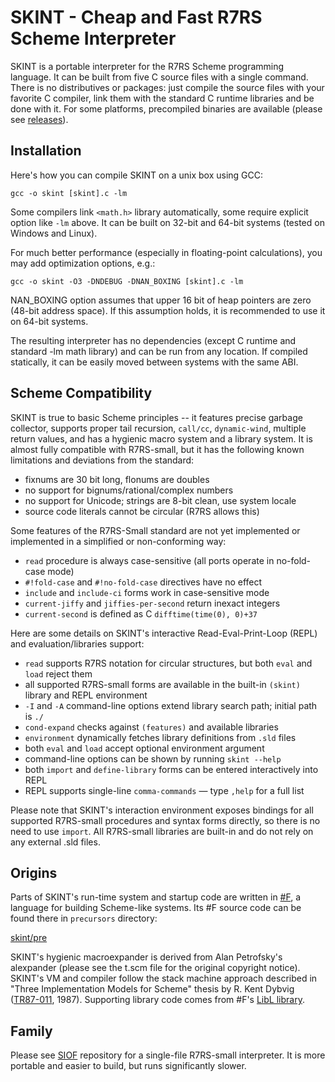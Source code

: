 # SKINT - Cheap and Fast R7RS Scheme Interpreter
                         
SKINT is a portable interpreter for the R7RS Scheme programming language. 
It can be built from five C source files with a single command. There is no distributives or packages: 
just compile the source files with your favorite C compiler, link them with the standard C runtime libraries 
and be done with it. For some platforms, precompiled binaries are available (please see [releases](https://github.com/false-schemers/skint/releases)).

## Installation

Here's how you can compile SKINT on a unix box using GCC:

```
gcc -o skint [skint].c -lm
```

Some compilers link `<math.h>` library automatically, some require explicit option like `-lm` above. It can be built on 32-bit 
and 64-bit systems (tested on Windows and Linux).

For much better performance (especially in floating-point calculations), you may add optimization options, e.g.:  

```
gcc -o skint -O3 -DNDEBUG -DNAN_BOXING [skint].c -lm
```

NAN_BOXING option assumes that upper 16 bit of heap pointers are zero (48-bit address space). If this assumption holds,
it is recommended to use it on 64-bit systems.

The resulting interpreter has no dependencies (except C runtime and standard -lm math library) and can be run from any location.
If compiled statically, it can be easily moved between systems with the same ABI.


## Scheme Compatibility

SKINT is true to basic Scheme principles -- it features precise garbage collector, supports proper tail recursion, `call/cc`, 
`dynamic-wind`, multiple return values, and has a hygienic macro system and a library system. It is almost fully compatible 
with R7RS-small, but it has the following known limitations and deviations from the standard:

  *  fixnums are 30 bit long, flonums are doubles
  *  no support for bignums/rational/complex numbers
  *  no support for Unicode; strings are 8-bit clean, use system locale
  *  source code literals cannot be circular (R7RS allows this)
  
Some features of the R7RS-Small standard are not yet implemented or implemented in a simplified or non-conforming way:

  *  `read` procedure is always case-sensitive (all ports operate in no-fold-case mode)
  *  `#!fold-case` and `#!no-fold-case` directives have no effect 
  *  `include` and `include-ci` forms work in case-sensitive mode
  *  `current-jiffy` and `jiffies-per-second` return inexact integers
  *  `current-second` is defined as C `difftime(time(0), 0)+37`

Here are some details on SKINT's interactive Read-Eval-Print-Loop (REPL) and evaluation/libraries support:

  *  `read` supports R7RS notation for circular structures, but both `eval` and `load` reject them
  *  all supported R7RS-small forms are available in the built-in `(skint)` library and REPL environment
  *  `-I` and `-A` command-line options extend library search path; initial path is `./`
  *  `cond-expand` checks against `(features)` and available libraries
  *  `environment` dynamically fetches library definitions from `.sld` files
  *  both `eval` and `load` accept optional environment argument
  *  command-line options can be shown by running `skint --help` 
  *  both `import` and `define-library` forms can be entered interactively into REPL
  *  REPL supports single-line `comma-commands` — type `,help` for a full list 
  
Please note that SKINT's interaction environment exposes bindings for all supported R7RS-small procedures 
and syntax forms directly, so there is no need to use `import`. All R7RS-small libraries are built-in and
do not rely on any external .sld files.

## Origins

Parts of SKINT's run-time system and startup code are written in [#F](https://github.com/false-schemers/sharpF), 
a language for building Scheme-like systems. Its #F source code can be found there in `precursors` directory:

[skint/pre](https://github.com/false-schemers/skint/tree/main/pre)

SKINT's hygienic macroexpander is derived from Alan Petrofsky's alexpander (please see the t.scm file for the original copyright notice).
SKINT's VM and compiler follow the stack machine approach described in "Three Implementation Models for Scheme" thesis by R. Kent Dybvig
([TR87-011](https://www.cs.unc.edu/techreports/87-011.pdf), 1987).
Supporting library code comes from #F's [LibL library](https://raw.githubusercontent.com/false-schemers/sharpF/master/lib/libl.sf).

## Family

Please see [SIOF](https://github.com/false-schemers/siof) repository for a single-file R7RS-small interpreter. It is
more portable and easier to build, but runs significantly slower.
